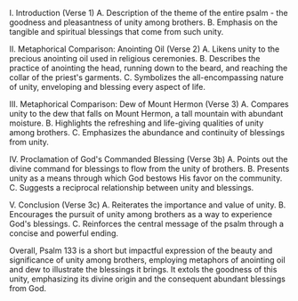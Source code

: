 I. Introduction (Verse 1)
A. Description of the theme of the entire psalm - the goodness and pleasantness of unity among brothers.
B. Emphasis on the tangible and spiritual blessings that come from such unity.

II. Metaphorical Comparison: Anointing Oil (Verse 2)
A. Likens unity to the precious anointing oil used in religious ceremonies.
B. Describes the practice of anointing the head, running down to the beard, and reaching the collar of the priest's garments.
C. Symbolizes the all-encompassing nature of unity, enveloping and blessing every aspect of life.

III. Metaphorical Comparison: Dew of Mount Hermon (Verse 3)
A. Compares unity to the dew that falls on Mount Hermon, a tall mountain with abundant moisture.
B. Highlights the refreshing and life-giving qualities of unity among brothers.
C. Emphasizes the abundance and continuity of blessings from unity.

IV. Proclamation of God's Commanded Blessing (Verse 3b)
A. Points out the divine command for blessings to flow from the unity of brothers.
B. Presents unity as a means through which God bestows His favor on the community.
C. Suggests a reciprocal relationship between unity and blessings.

V. Conclusion (Verse 3c)
A. Reiterates the importance and value of unity.
B. Encourages the pursuit of unity among brothers as a way to experience God's blessings.
C. Reinforces the central message of the psalm through a concise and powerful ending.

Overall, Psalm 133 is a short but impactful expression of the beauty and significance of unity among brothers, employing metaphors of anointing oil and dew to illustrate the blessings it brings. It extols the goodness of this unity, emphasizing its divine origin and the consequent abundant blessings from God.